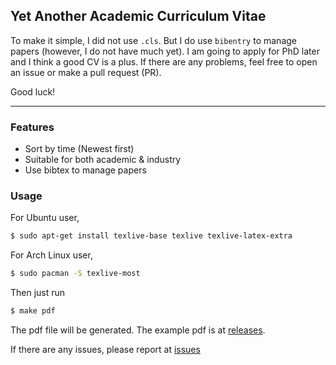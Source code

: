 ## Yet Another Academic Curriculum Vitae

To make it simple, I did not use `.cls`. But I do use `bibentry` to manage papers (however, I do not have much yet). I am going to apply for PhD later and I think a good CV is a plus. If there are any problems, feel free to open an issue or make a pull request (PR).

Good luck!

---

### Features

* Sort by time (Newest first)
* Suitable for both academic & industry
* Use bibtex to manage papers

### Usage

For Ubuntu user,

```bash
$ sudo apt-get install texlive-base texlive texlive-latex-extra
```

For Arch Linux user,

```bash
$ sudo pacman -S texlive-most
```

Then just run

```bash
$ make pdf
```

The pdf file will be generated. The example pdf is at [releases](https://github.com/dexhunter/yaacv/releases).

If there are any issues, please report at [issues](https://github.com/dexhunter/yaacv/issues)
